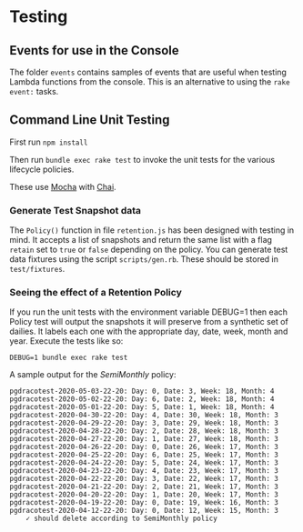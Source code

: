 # Testing

## Events for use in the Console

The folder `events` contains samples of events that are useful when testing Lambda
functions from the console. This is an alternative to using the `rake event:` tasks.

## Command Line Unit Testing

First run `npm install`

Then run `bundle exec rake test` to invoke the unit tests for the various lifecycle policies.

These use [Mocha](https://mochajs.org) with [Chai](https://www.chaijs.com).

### Generate Test Snapshot data

The `Policy()` function in file `retention.js` has been designed with testing in mind. It accepts a list of
snapshots and return the same list with a flag `retain` set to `true` or `false` depending
on the policy. You can generate test data fixtures using the script `scripts/gen.rb`.
These should be stored in `test/fixtures`.

### Seeing the effect of a Retention Policy

If you run the unit tests with the environment variable DEBUG=1 then each Policy test will
output the snapshots it will preserve from a synthetic set of dailies. It labels each one
with the appropriate day, date, week, month and year. Execute the tests like so:

    DEBUG=1 bundle exec rake test

A sample output for the _SemiMonthly_ policy:

```
pgdracotest-2020-05-03-22-20: Day: 0, Date: 3, Week: 18, Month: 4
pgdracotest-2020-05-02-22-20: Day: 6, Date: 2, Week: 18, Month: 4
pgdracotest-2020-05-01-22-20: Day: 5, Date: 1, Week: 18, Month: 4
pgdracotest-2020-04-30-22-20: Day: 4, Date: 30, Week: 18, Month: 3
pgdracotest-2020-04-29-22-20: Day: 3, Date: 29, Week: 18, Month: 3
pgdracotest-2020-04-28-22-20: Day: 2, Date: 28, Week: 18, Month: 3
pgdracotest-2020-04-27-22-20: Day: 1, Date: 27, Week: 18, Month: 3
pgdracotest-2020-04-26-22-20: Day: 0, Date: 26, Week: 17, Month: 3
pgdracotest-2020-04-25-22-20: Day: 6, Date: 25, Week: 17, Month: 3
pgdracotest-2020-04-24-22-20: Day: 5, Date: 24, Week: 17, Month: 3
pgdracotest-2020-04-23-22-20: Day: 4, Date: 23, Week: 17, Month: 3
pgdracotest-2020-04-22-22-20: Day: 3, Date: 22, Week: 17, Month: 3
pgdracotest-2020-04-21-22-20: Day: 2, Date: 21, Week: 17, Month: 3
pgdracotest-2020-04-20-22-20: Day: 1, Date: 20, Week: 17, Month: 3
pgdracotest-2020-04-19-22-20: Day: 0, Date: 19, Week: 16, Month: 3
pgdracotest-2020-04-12-22-20: Day: 0, Date: 12, Week: 15, Month: 3
    ✓ should delete according to SemiMonthly policy
```
